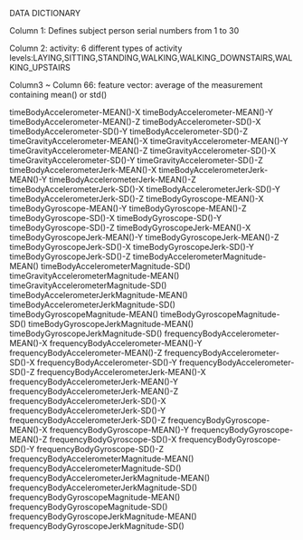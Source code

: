 
DATA DICTIONARY

Column 1: Defines subject
person serial numbers from 1 to 30

Column 2: activity: 6 different types of activity 
levels:LAYING,SITTING,STANDING,WALKING,WALKING_DOWNSTAIRS,WALKING_UPSTAIRS

Column3 ~ Column 66: feature vector: average of the measurement containing mean() or std() 

timeBodyAccelerometer-MEAN()-X
timeBodyAccelerometer-MEAN()-Y
timeBodyAccelerometer-MEAN()-Z
timeBodyAccelerometer-SD()-X
timeBodyAccelerometer-SD()-Y
timeBodyAccelerometer-SD()-Z
timeGravityAccelerometer-MEAN()-X
timeGravityAccelerometer-MEAN()-Y
timeGravityAccelerometer-MEAN()-Z
timeGravityAccelerometer-SD()-X
timeGravityAccelerometer-SD()-Y
timeGravityAccelerometer-SD()-Z
timeBodyAccelerometerJerk-MEAN()-X
timeBodyAccelerometerJerk-MEAN()-Y
timeBodyAccelerometerJerk-MEAN()-Z
timeBodyAccelerometerJerk-SD()-X
timeBodyAccelerometerJerk-SD()-Y
timeBodyAccelerometerJerk-SD()-Z
timeBodyGyroscope-MEAN()-X
timeBodyGyroscope-MEAN()-Y
timeBodyGyroscope-MEAN()-Z
timeBodyGyroscope-SD()-X
timeBodyGyroscope-SD()-Y
timeBodyGyroscope-SD()-Z
timeBodyGyroscopeJerk-MEAN()-X
timeBodyGyroscopeJerk-MEAN()-Y
timeBodyGyroscopeJerk-MEAN()-Z
timeBodyGyroscopeJerk-SD()-X
timeBodyGyroscopeJerk-SD()-Y
timeBodyGyroscopeJerk-SD()-Z
timeBodyAccelerometerMagnitude-MEAN()
timeBodyAccelerometerMagnitude-SD()
timeGravityAccelerometerMagnitude-MEAN()
timeGravityAccelerometerMagnitude-SD()
timeBodyAccelerometerJerkMagnitude-MEAN()
timeBodyAccelerometerJerkMagnitude-SD()
timeBodyGyroscopeMagnitude-MEAN()
timeBodyGyroscopeMagnitude-SD()
timeBodyGyroscopeJerkMagnitude-MEAN()
timeBodyGyroscopeJerkMagnitude-SD()
frequencyBodyAccelerometer-MEAN()-X
frequencyBodyAccelerometer-MEAN()-Y
frequencyBodyAccelerometer-MEAN()-Z
frequencyBodyAccelerometer-SD()-X
frequencyBodyAccelerometer-SD()-Y
frequencyBodyAccelerometer-SD()-Z
frequencyBodyAccelerometerJerk-MEAN()-X
frequencyBodyAccelerometerJerk-MEAN()-Y
frequencyBodyAccelerometerJerk-MEAN()-Z
frequencyBodyAccelerometerJerk-SD()-X
frequencyBodyAccelerometerJerk-SD()-Y
frequencyBodyAccelerometerJerk-SD()-Z
frequencyBodyGyroscope-MEAN()-X
frequencyBodyGyroscope-MEAN()-Y
frequencyBodyGyroscope-MEAN()-Z
frequencyBodyGyroscope-SD()-X
frequencyBodyGyroscope-SD()-Y
frequencyBodyGyroscope-SD()-Z
frequencyBodyAccelerometerMagnitude-MEAN()
frequencyBodyAccelerometerMagnitude-SD()
frequencyBodyAccelerometerJerkMagnitude-MEAN()
frequencyBodyAccelerometerJerkMagnitude-SD()
frequencyBodyGyroscopeMagnitude-MEAN()
frequencyBodyGyroscopeMagnitude-SD()
frequencyBodyGyroscopeJerkMagnitude-MEAN()
frequencyBodyGyroscopeJerkMagnitude-SD()

